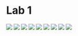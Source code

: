 # Lab 1
![](./Lab1Photos/20170901_135738.jpg)
![](./Lab1Photos/20170901_143916.jpg)
![](./Lab1Photos/20170901_151011.jpg)
![](./Lab1Photos/20170901_151014.jpg)
![](./Lab1Photos/20170901_151011.jpg)
![](./Lab1Photos/20170901_151334.jpg)
![](./Lab1Photos/20170901_152811.jpg)
![](./Lab1Photos/20170901_153038.jpg)
![](./Lab1Photos/20170901_162105.jpg)
